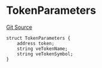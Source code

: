 # TokenParameters
[Git Source](https://github.com/aragon/ve-governance/blob/d1db1e959d76056114cf52b0b8a3ff8311778151/src/factory/GaugesDaoFactory.sol)


```solidity
struct TokenParameters {
    address token;
    string veTokenName;
    string veTokenSymbol;
}
```

